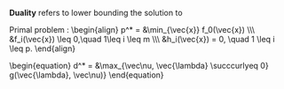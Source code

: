 **Duality** refers to lower bounding the solution to

Primal problem
: \begin{align} p^* = &\min_{\vec{x}} f_0(\vec{x}) \\\\\ &f_i(\vec{x}) \leq 0,\quad 1\leq i \leq m \\\\\ &h_i(\vec{x}) = 0, \quad 1 \leq i \leq p. \end{align}


\begin{equation}
d^* = &\max_{\vec\nu, \vec{\lambda} \succcurlyeq 0} g(\vec{\lambda}, \vec\nu)}
\end{equation}